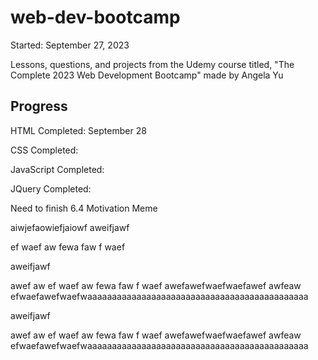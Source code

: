 # web-dev-bootcamp

Started: September 27, 2023

Lessons, questions, and projects from the Udemy course titled, "The Complete 2023 Web Development Bootcamp" made by Angela Yu

## Progress

HTML Completed: September 28

CSS Completed: 

JavaScript Completed:

JQuery Completed:

Need to finish 6.4 Motivation Meme


aiwjefaowiefjaiowf
aweifjawf


ef
waef
aw
fewa
faw
f
waef

aweifjawf

awef
aw
ef
waef
aw
fewa
faw
f
waef
awefawefwaefwaefawef
awfeaw
efwaefawefwaefwaaaaaaaaaaaaaaaaaaaaaaaaaaaaaaaaaaaaaaaaaaaaa

aweifjawf

awef
aw
ef
waef
aw
fewa
faw
f
waef
awefawefwaefwaefawef
awfeaw
efwaefawefwaefwaaaaaaaaaaaaaaaaaaaaaaaaaaaaaaaaaaaaaaaaaaaaa


